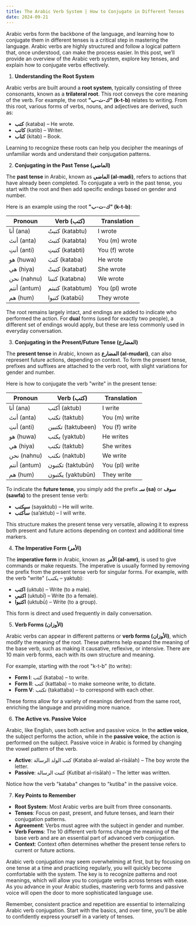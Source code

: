 ```yaml
---
title: The Arabic Verb System | How to Conjugate in Different Tenses
date: 2024-09-21
---
```


Arabic verbs form the backbone of the language, and learning how to conjugate them in different tenses is a critical step in mastering the language. Arabic verbs are highly structured and follow a logical pattern that, once understood, can make the process easier. In this post, we’ll provide an overview of the Arabic verb system, explore key tenses, and explain how to conjugate verbs effectively.

1.  **Understanding the Root System**

Arabic verbs are built around a **root system**, typically consisting of three consonants, known as a **trilateral root**. This root conveys the core meaning of the verb. For example, the root **"ك-ت-ب" (k-t-b)** relates to writing. From this root, various forms of verbs, nouns, and adjectives are derived, such as:

- **كتب** (kataba) – He wrote.
- **كاتب** (katib) – Writer.
- **كتاب** (kitab) – Book.

Learning to recognize these roots can help you decipher the meanings of unfamiliar words and understand their conjugation patterns.

2.  **Conjugating in the Past Tense (الماضي)**

The **past tense** in Arabic, known as **الماضي (al-madi)**, refers to actions that have already been completed. To conjugate a verb in the past tense, you start with the root and then add specific endings based on gender and number.

Here is an example using the root **"ك-ت-ب" (k-t-b)**:

| Pronoun      | Verb (كتب)       | Translation    |
| ------------ | ---------------- | -------------- |
| أنا (ana)    | كتبتُ (katabtu)  | I wrote        |
| أنتَ (anta)  | كتبتَ (katabta)  | You (m) wrote  |
| أنتِ (anti)  | كتبتِ (katabti)  | You (f) wrote  |
| هو (huwa)    | كتبَ (kataba)    | He wrote       |
| هي (hiya)    | كتبتْ (katabat)  | She wrote      |
| نحن (nahnu)  | كتبنا (katabna)  | We wrote       |
| أنتم (antum) | كتبتم (katabtum) | You (pl) wrote |
| هم (hum)     | كتبوا (katabū)   | They wrote     |

The root remains largely intact, and endings are added to indicate who performed the action. For **dual** forms (used for exactly two people), a different set of endings would apply, but these are less commonly used in everyday conversation.

3.  **Conjugating in the Present/Future Tense (المضارع)**

The **present tense** in Arabic, known as **المضارع (al-mudari)**, can also represent future actions, depending on context. To form the present tense, prefixes and suffixes are attached to the verb root, with slight variations for gender and number.

Here is how to conjugate the verb "write" in the present tense:

| Pronoun      | Verb (كتب)         | Translation    |
| ------------ | ------------------ | -------------- |
| أنا (ana)    | أكتب (aktub)       | I write        |
| أنتَ (anta)  | تكتب (taktub)      | You (m) write  |
| أنتِ (anti)  | تكتبين (taktubeen) | You (f) write  |
| هو (huwa)    | يكتب (yaktub)      | He writes      |
| هي (hiya)    | تكتب (taktub)      | She writes     |
| نحن (nahnu)  | نكتب (naktub)      | We write       |
| أنتم (antum) | تكتبون (taktubūn)  | You (pl) write |
| هم (hum)     | يكتبون (yaktubūn)  | They write     |

To indicate the **future tense**, you simply add the prefix **سـ (sa)** or **سوف (sawfa)** to the present tense verb:

- **سيكتب** (sayaktub) – He will write.
- **سأكتب** (sa’aktub) – I will write.

This structure makes the present tense very versatile, allowing it to express both present and future actions depending on context and additional time markers.

4.  **The Imperative Form (الأمر)**

The **imperative form** in Arabic, known as **الأمر (al-amr)**, is used to give commands or make requests. The imperative is usually formed by removing the prefix from the present tense verb for singular forms. For example, with the verb "write" (يكتب – yaktub):

- **اكتب** (uktub) – Write (to a male).
- **اكتبي** (uktubī) – Write (to a female).
- **اكتبوا** (uktubū) – Write (to a group).

This form is direct and used frequently in daily conversation.

5.  **Verb Forms (الأوزان)**

Arabic verbs can appear in different patterns or **verb forms (الأوزان)**, which modify the meaning of the root. These patterns help expand the meaning of the base verb, such as making it causative, reflexive, or intensive. There are 10 main verb forms, each with its own structure and meaning.

For example, starting with the root "k-t-b" (to write):

- **Form I**: كتب (kataba) – to write.
- **Form II**: كتب (kattaba) – to make someone write, to dictate.
- **Form V**: تكتب (takattaba) – to correspond with each other.

These forms allow for a variety of meanings derived from the same root, enriching the language and providing more nuance.

6.  **The Active vs. Passive Voice**

Arabic, like English, uses both active and passive voice. In the **active voice**, the subject performs the action, while in the **passive voice**, the action is performed on the subject. Passive voice in Arabic is formed by changing the vowel pattern of the verb.

- **Active**: كتب الولد الرسالة (Kataba al-walad al-risālah) – The boy wrote the letter.
- **Passive**: كتبت الرسالة (Kutibat al-risālah) – The letter was written.

Notice how the verb "kataba" changes to "kutiba" in the passive voice.

7.  **Key Points to Remember**

- **Root System**: Most Arabic verbs are built from three consonants.
- **Tenses**: Focus on past, present, and future tenses, and learn their conjugation patterns.
- **Agreement**: Verbs must agree with the subject in gender and number.
- **Verb Forms**: The 10 different verb forms change the meaning of the base verb and are an essential part of advanced verb conjugation.
- **Context**: Context often determines whether the present tense refers to current or future actions.

Arabic verb conjugation may seem overwhelming at first, but by focusing on one tense at a time and practicing regularly, you will quickly become comfortable with the system. The key is to recognize patterns and root meanings, which will allow you to conjugate verbs across tenses with ease. As you advance in your Arabic studies, mastering verb forms and passive voice will open the door to more sophisticated language use.

Remember, consistent practice and repetition are essential to internalizing Arabic verb conjugation. Start with the basics, and over time, you’ll be able to confidently express yourself in a variety of tenses.
